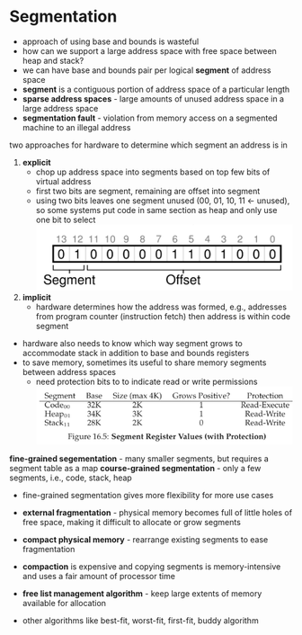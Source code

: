 # Segmentation
- approach of using base and bounds is wasteful
- how can we support a large address space with free space between heap and stack?
- we can have base and bounds pair per logical **segment** of address space
- **segment** is a contiguous portion of address space of a particular length
- **sparse address spaces** - large amounts of unused address space in a large address space
- **segmentation fault** - violation from memory access on a segmented machine to an illegal address

two approaches for hardware to determine which segment an address is in
1. **explicit**
    - chop up address space into segments based on top few bits of virtual address
    - first two bits are segment, remaining are offset into segment
    - using two bits leaves one segment unused (00, 01, 10, 11 <- unused), so some systems put code in same section as heap and only use one bit to select
    ![offset.png](offset.png)
2. **implicit**
    - hardware determines how the address was formed, e.g., addresses from program counter (instruction fetch) then address is within code segment

- hardware also needs to know which way segment grows to accommodate stack in addition to base and bounds registers
- to save memory, sometimes its useful to share memory segments between address spaces
  - need protection bits to to indicate read or write permissions
![registers.png](registers.png)

**fine-grained segementation** - many smaller segments, but requires a segment table as a map
**course-grained segmentation** - only a few segments, i.e., code, stack, heap
- fine-grained segmentation gives more flexibility for more use cases

- **external fragmentation** - physical memory becomes full of little holes of free space, making it difficult to allocate or grow segments
- **compact physical memory** - rearrange existing segments to ease fragmentation
- **compaction** is expensive and copying segments is memory-intensive and uses a fair amount of processor time
- **free list management algorithm** - keep large extents of memory available for allocation
- other algorithms like best-fit, worst-fit, first-fit, buddy algorithm
